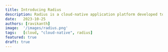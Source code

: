 ```yaml
---
title: Introducing Radius
description: Radius is a cloud-native application platform developed to enable developers and operators to collaborate on applications across cloud and on-prem infrastructure.
date:   2023-10-25
authors: [ravikanth]
image:  '/images/radius.png'
tags:   [cloud, "cloud-native", radius]
featured: true
draft: true
---
```


